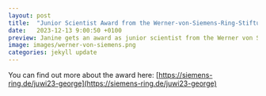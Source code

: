 ```yaml
---
layout: post
title:  "Junior Scientist Award from the Werner-von-Siemens-Ring-Stiftung."
date:   2023-12-13 9:00:50 +0100
preview: Janine gets an award as junior scientist from the Werner von Siemens Ring Stiftung.
image: images/werner-von-siemens.png
categories: jekyll update
---
```


You can find out more about the award here: [https://siemens-ring.de/juwi23-george](https://siemens-ring.de/juwi23-george)
